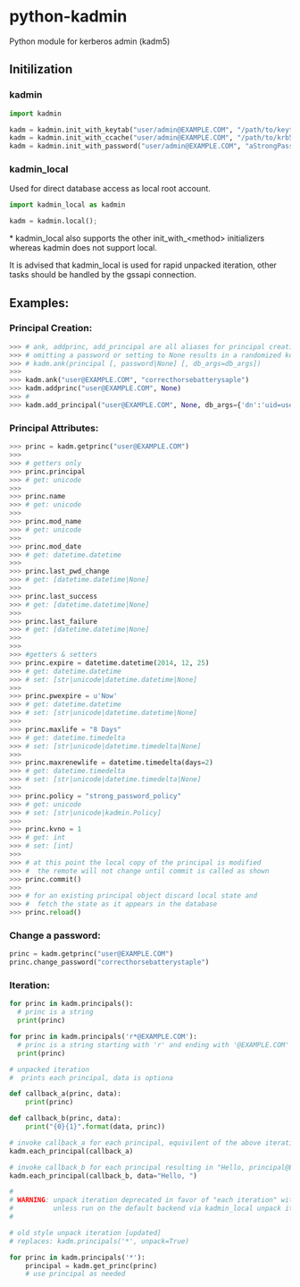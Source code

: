 # python-kadmin

Python module for kerberos admin (kadm5)

## Initilization

### kadmin

```python
import kadmin

kadm = kadmin.init_with_keytab("user/admin@EXAMPLE.COM", "/path/to/keytab")
kadm = kadmin.init_with_ccache("user/admin@EXAMPLE.COM", "/path/to/krb5cc")
kadm = kadmin.init_with_password("user/admin@EXAMPLE.COM", "aStrongPassword")
```
### kadmin_local

Used for direct database access as local root account.

```python
import kadmin_local as kadmin

kadm = kadmin.local();
```

\* kadmin\_local also supports the other init\_with\_&lt;method&gt; initializers whereas kadmin does not support local.

It is advised that kadmin_local is used for rapid unpacked iteration, other tasks should be handled by the gssapi connection.

## Examples:

### Principal Creation: 

```python
>>> # ank, addprinc, add_principal are all aliases for principal creation
>>> # omitting a password or setting to None results in a randomized key
>>> # kadm.ank(principal [, password|None] [, db_args=db_args])
>>> 
>>> kadm.ank("user@EXAMPLE.COM", "correcthorsebatterysaple")
>>> kadm.addprinc("user@EXAMPLE.COM", None)
>>> # 
>>> kadm.add_principal("user@EXAMPLE.COM", None, db_args={'dn':'uid=user,ou=people,dc=example,dc=com'})
```

### Principal Attributes:

```python
>>> princ = kadm.getprinc("user@EXAMPLE.COM")
>>>
>>> # getters only
>>> princ.principal
>>> # get: unicode
>>>
>>> princ.name
>>> # get: unicode
>>>
>>> princ.mod_name
>>> # get: unicode
>>>
>>> princ.mod_date
>>> # get: datetime.datetime
>>>
>>> princ.last_pwd_change
>>> # get: [datetime.datetime|None]
>>>
>>> princ.last_success
>>> # get: [datetime.datetime|None]
>>>
>>> princ.last_failure
>>> # get: [datetime.datetime|None]
>>>
>>>
>>> #getters & setters
>>> princ.expire = datetime.datetime(2014, 12, 25)
>>> # get: datetime.datetime
>>> # set: [str|unicode|datetime.datetime|None]
>>>
>>> princ.pwexpire = u'Now'
>>> # get: datetime.datetime
>>> # set: [str|unicode|datetime.datetime|None]
>>>
>>> princ.maxlife = "8 Days"
>>> # get: datetime.timedelta
>>> # set: [str|unicode|datetime.timedelta|None]
>>>
>>> princ.maxrenewlife = datetime.timedelta(days=2)
>>> # get: datetime.timedelta
>>> # set: [str|unicode|datetime.timedelta|None]
>>>
>>> princ.policy = "strong_password_policy"
>>> # get: unicode
>>> # set: [str|unicode|kadmin.Policy]
>>>
>>> princ.kvno = 1
>>> # get: int
>>> # set: [int]
>>>
>>> # at this point the local copy of the principal is modified
>>> #  the remote will not change until commit is called as shown
>>> princ.commit()
>>>
>>> # for an existing principal object discard local state and
>>> #  fetch the state as it appears in the database
>>> princ.reload()
```

### Change a password:

```python
princ = kadm.getprinc("user@EXAMPLE.COM")
princ.change_password("correcthorsebatterystaple")
```

### Iteration:

```python
for princ in kadm.principals():
  # princ is a string
  print(princ)

for princ in kadm.principals('r*@EXAMPLE.COM'):
  # princ is a string starting with 'r' and ending with '@EXAMPLE.COM'
  print(princ)

# unpacked iteration
#  prints each principal, data is optiona

def callback_a(princ, data):
	print(princ)

def callback_b(princ, data):
	print("{0}{1}".format(data, princ))

# invoke callback_a for each principal, equivilent of the above iteration.
kadm.each_principal(callback_a)

# invoke callback_b for each principal resulting in "Hello, principal@EXAMPLE.COM"
kadm.each_principal(callback_b, data="Hello, ")

#
# WARNING: unpack iteration deprecated in favor of "each iteration" with callbacks.
#		   unless run on the default backend via kadmin_local unpack iteration is *extremely* slow.
#

# old style unpack iteration [updated]
# replaces: kadm.principals('*', unpack=True)

for princ in kadm.principals('*'):
	principal = kadm.get_princ(princ)
	# use principal as needed
```
